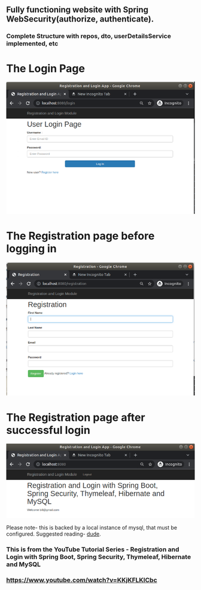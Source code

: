 ## Fully functioning website with Spring WebSecurity(authorize, authenticate).
### Complete Structure with repos, dto, userDetailsService implemented, etc

# The Login Page

![Alt text](ss1.png?raw=true "Login Page")

# The Registration page before logging in

![Alt text](ss3.png?raw=true "Login Page")


# The Registration page after successful login

![Alt text](ss2.png?raw=true "Login Page")

<p>
  Please note- this is backed by a local instance of mysql, that must be configured. Suggested reading- <a href='https://dev.mysql.com/doc/mysql-getting-started/en/'>dude</a>.
</p>

### This is from the YouTube Tutorial Series - Registration and Login with Spring Boot, Spring Security, Thymeleaf, Hibernate and MySQL

### https://www.youtube.com/watch?v=KKjKFLKlCbc
